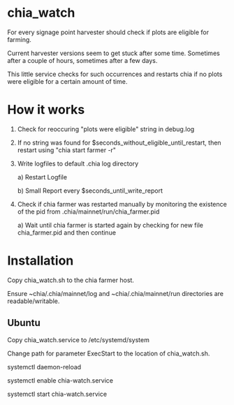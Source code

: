 # chia_watch
For every signage point harvester should check if plots are eligible for farming.

Current harvester versions seem to get stuck after some time. Sometimes after a couple of hours, sometimes after a few days.

This little service checks for such occurrences and restarts chia if no plots were eligible for a certain amount of time.


# How it works

1) Check for reoccuring "plots were eligible" string in debug.log

2) If no string was found for $seconds_without_eligible_until_restart, then restart using "chia start farmer -r"

3) Write logfiles to default .chia log directory

    a) Restart Logfile
  
    b) Small Report every $seconds_until_write_report
  
4) Check if chia farmer was restarted manually by monitoring the existence of the pid from .chia/mainnet/run/chia_farmer.pid

    a) Wait until chia farmer is started again by checking for new file chia_farmer.pid and then continue 
  
# Installation

Copy chia_watch.sh to the chia farmer host.

Ensure ~chia/.chia/mainnet/log and ~chia/.chia/mainnet/run directories are readable/writable.

## Ubuntu

Copy chia_watch.service to /etc/systemd/system

Change path for parameter ExecStart to the location of chia_watch.sh.

systemctl daemon-reload

systemctl enable chia-watch.service

systemctl start chia-watch.service
